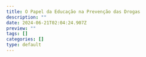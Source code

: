 ```yaml
---
title: O Papel da Educação na Prevenção das Drogas
description: ""
date: 2024-06-21T02:04:24.907Z
preview: ""
tags: []
categories: []
type: default
---
```

